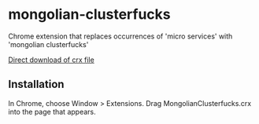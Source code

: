 mongolian-clusterfucks
=============

Chrome extension that replaces occurrences of 'micro services' with 'mongolian clusterfucks'

[Direct download of crx file](https://github.com/danbarua/mongolian-clusterfucks/blob/master/MongolianClusterFucks.crx?raw=true)


Installation
------------

In Chrome, choose Window > Extensions.  Drag MongolianClusterfucks.crx into the page that appears.
